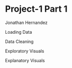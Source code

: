 # Project-1 Part 1
Jonathan Hernandez

Loading Data

Data Cleaning

Exploratory Visuals

Explanatory Visuals
